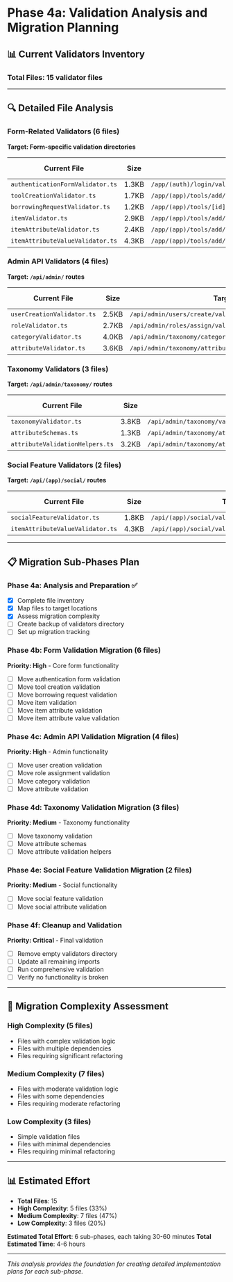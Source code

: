 # Phase 4a: Validation Analysis and Migration Planning

## 📊 Current Validators Inventory

### Total Files: 15 validator files

---

## 🔍 Detailed File Analysis

### Form-Related Validators (6 files)
**Target: Form-specific validation directories**

| Current File | Size | Target Location | Migration Complexity |
|--------------|------|-----------------|---------------------|
| `authenticationFormValidator.ts` | 1.3KB | `/app/(auth)/login/validation/validateAuthentication.ts` | Low |
| `toolCreationValidator.ts` | 1.7KB | `/app/(app)/tools/add/validation/validateToolCreation.ts` | Medium |
| `borrowingRequestValidator.ts` | 1.2KB | `/app/(app)/tools/[id]/validation/validateBorrowingRequest.ts` | Low |
| `itemValidator.ts` | 2.9KB | `/app/(app)/tools/add/validation/validateItem.ts` | Medium |
| `itemAttributeValidator.ts` | 2.4KB | `/app/(app)/tools/add/validation/validateItemAttribute.ts` | Medium |
| `itemAttributeValueValidator.ts` | 4.3KB | `/app/(app)/tools/add/validation/validateItemAttributeValue.ts` | High |

### Admin API Validators (4 files)
**Target: `/api/admin/` routes**

| Current File | Size | Target Location | Migration Complexity |
|--------------|------|-----------------|---------------------|
| `userCreationValidator.ts` | 2.5KB | `/api/admin/users/create/validation/validateUserCreation.ts` | Medium |
| `roleValidator.ts` | 2.7KB | `/api/admin/roles/assign/validation/validateRoleAssignment.ts` | Medium |
| `categoryValidator.ts` | 4.0KB | `/api/admin/taxonomy/categories/validation/validateCategory.ts` | High |
| `attributeValidator.ts` | 3.6KB | `/api/admin/taxonomy/attributes/validation/validateAttribute.ts` | High |

### Taxonomy Validators (3 files)
**Target: `/api/admin/taxonomy/` routes**

| Current File | Size | Target Location | Migration Complexity |
|--------------|------|-----------------|---------------------|
| `taxonomyValidator.ts` | 3.8KB | `/api/admin/taxonomy/validation/validateTaxonomy.ts` | High |
| `attributeSchemas.ts` | 1.3KB | `/api/admin/taxonomy/attributes/validation/attributeSchemas.ts` | Low |
| `attributeValidationHelpers.ts` | 3.2KB | `/api/admin/taxonomy/attributes/validation/attributeValidationHelpers.ts` | Medium |

### Social Feature Validators (2 files)
**Target: `/api/(app)/social/` routes**

| Current File | Size | Target Location | Migration Complexity |
|--------------|------|-----------------|---------------------|
| `socialFeatureValidator.ts` | 1.8KB | `/api/(app)/social/validation/validateSocialFeature.ts` | Medium |
| `itemAttributeValueValidator.ts` | 4.3KB | `/api/(app)/social/validation/validateSocialAttribute.ts` | High |

---

## 📋 Migration Sub-Phases Plan

### Phase 4a: Analysis and Preparation ✅
- [x] Complete file inventory
- [x] Map files to target locations
- [x] Assess migration complexity
- [ ] Create backup of validators directory
- [ ] Set up migration tracking

### Phase 4b: Form Validation Migration (6 files)
**Priority: High** - Core form functionality
- [ ] Move authentication form validation
- [ ] Move tool creation validation
- [ ] Move borrowing request validation
- [ ] Move item validation
- [ ] Move item attribute validation
- [ ] Move item attribute value validation

### Phase 4c: Admin API Validation Migration (4 files)
**Priority: High** - Admin functionality
- [ ] Move user creation validation
- [ ] Move role assignment validation
- [ ] Move category validation
- [ ] Move attribute validation

### Phase 4d: Taxonomy Validation Migration (3 files)
**Priority: Medium** - Taxonomy functionality
- [ ] Move taxonomy validation
- [ ] Move attribute schemas
- [ ] Move attribute validation helpers

### Phase 4e: Social Feature Validation Migration (2 files)
**Priority: Medium** - Social functionality
- [ ] Move social feature validation
- [ ] Move social attribute validation

### Phase 4f: Cleanup and Validation
**Priority: Critical** - Final validation
- [ ] Remove empty validators directory
- [ ] Update all remaining imports
- [ ] Run comprehensive validation
- [ ] Verify no functionality is broken

---

## 🚨 Migration Complexity Assessment

### High Complexity (5 files)
- Files with complex validation logic
- Files with multiple dependencies
- Files requiring significant refactoring

### Medium Complexity (7 files)
- Files with moderate validation logic
- Files with some dependencies
- Files requiring moderate refactoring

### Low Complexity (3 files)
- Simple validation files
- Files with minimal dependencies
- Files requiring minimal refactoring

---

## 📊 Estimated Effort

- **Total Files**: 15
- **High Complexity**: 5 files (33%)
- **Medium Complexity**: 7 files (47%)
- **Low Complexity**: 3 files (20%)

**Estimated Total Effort**: 6 sub-phases, each taking 30-60 minutes
**Total Estimated Time**: 4-6 hours

---

*This analysis provides the foundation for creating detailed implementation plans for each sub-phase.*
